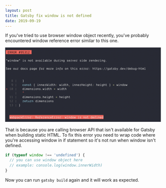 ```yaml
---
layout: post
title: Gatsby fix window is not defined
date: 2019-09-19
---
```


If you've tried to use browser window object recently, you've probably encountered window reference error similar to this one.

![window reference error output](/img/md/gatsby_window_undefined_error.png)

That is because you are calling browser API that isn't available for Gatsby when building static HTML. To fix this error you need to wrap code where you're accessing window in if statement so it's not run when window isn't defined.

```js
if (typeof window !== 'undefined') {
  // you can use window object here
  // example: console.log(window.innerWidth)
}
```

Now you can run `gatsby build` again and it will work as expected.
